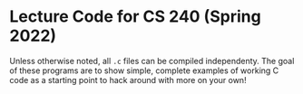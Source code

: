 # Lecture Code for CS 240 (Spring 2022)

Unless otherwise noted, all `.c` files can be compiled independenty.  The goal of these programs are to show simple, complete examples of working C code as a starting point to hack around with more on your own!